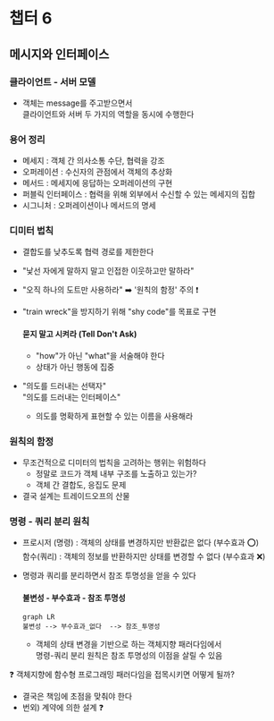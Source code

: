 # 챕터 6

## 메시지와 인터페이스

### 클라이언트 - 서버 모델
- 객체는 message를 주고받으면서 <br/> 클라이언트와 서버 두 가지의 역할을 동시에 수행한다

### 용어 정리
- 메세지 : 객체 간 의사소통 수단, 협력을 강조
- 오퍼레이션 : 수신자의 관점에서 객체의 추상화
- 메서드 : 메세지에 응답하는 오퍼레이션의 구현
- 퍼블릭 인터페이스 : 협력을 위해 외부에서 수신할 수 있는 메세지의 집합
- 시그니처 : 오퍼레이션이나 메서드의 명세


### 디미터 법칙
- 결합도를 낮추도록 협력 경로를 제한한다
- "낯선 자에게 말하지 말고 인접한 이웃하고만 말하라"
- "오직 하나의 도트만 사용하라" ➡️ '원칙의 함정' 주의 ❗
- "train wreck"을 방지하기 위해 "shy code"를 목표로 구현

    #### 묻지 말고 시켜라 (Tell Don't Ask)
    - "how"가 아닌 "what"을 서술해야 한다
    - 상태가 아닌 행동에 집중


- "의도를 드러내는 선택자" <br/> "의도를 드러내는 인터페이스"
  - 의도를 명확하게 표현할 수 있는 이름을 사용해라

### 원칙의 함정
- 무조건적으로 디미터의 법칙을 고려하는 행위는 위험하다
  - 정말로 코드가 객체 내부 구조를 노출하고 있는가?
  - 객체 간 결합도, 응집도 문제
- 결국 설계는 트레이드오프의 산물

### 명령 - 쿼리 분리 원칙
- 프로시저 (명령) : 객체의 상태를 변경하지만 반환값은 없다 (부수효과 ⭕) <br/>
  함수(쿼리) : 객체의 정보를 반환하지만 상태를 변경할 수 없다 (부수효과 ❌)
- 명령과 쿼리를 분리하면서 참조 투명성을 얻을 수 있다

  #### 불변성 - 부수효과 - 참조 투명성
  ```mermaid
  graph LR
  불변성 --> 부수효과_없다  --> 참조_투명성
  ```
  - 객체의 상태 변경을 기반으로 하는 객체지향 패러다임에서  <br/>
    명령-쿼리 분리 원칙은 참조 투명성의 이점을 살릴 수 있음

❓ 객체지향에 함수형 프로그래밍 패러다임을 접목시키면 어떻게 될까?

- 결국은 책임에 초점을 맞춰야 한다
- 번외) 계약에 의한 설계 ❓ 